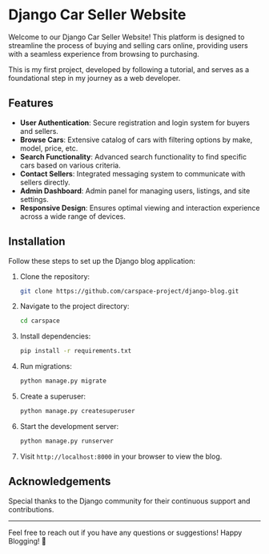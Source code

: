 
# Django Car Seller Website

Welcome to our Django Car Seller Website! This platform is designed to streamline the process of buying and selling cars online, providing users with a seamless experience from browsing to purchasing.

This is my first project, developed by following a tutorial, and serves as a foundational step in my journey as a web developer.

## Features

- **User Authentication**: Secure registration and login system for buyers and sellers.
- **Browse Cars**: Extensive catalog of cars with filtering options by make, model, price, etc.
- **Search Functionality**: Advanced search functionality to find specific cars based on various criteria.
- **Contact Sellers**: Integrated messaging system to communicate with sellers directly.
- **Admin Dashboard**: Admin panel for managing users, listings, and site settings.
- **Responsive Design**: Ensures optimal viewing and interaction experience across a wide range of devices.
## Installation

Follow these steps to set up the Django blog application:

1. Clone the repository:

   ```bash
   git clone https://github.com/carspace-project/django-blog.git
   ```

2. Navigate to the project directory:

   ```bash
   cd carspace
   ```

3. Install dependencies:

   ```bash
   pip install -r requirements.txt
   ```

4. Run migrations:

   ```bash
   python manage.py migrate
   ```

5. Create a superuser:

   ```bash
   python manage.py createsuperuser
   ```

6. Start the development server:

   ```bash
   python manage.py runserver
   ```

7. Visit `http://localhost:8000` in your browser to view the blog.





## Acknowledgements

Special thanks to the Django community for their continuous support and contributions.

---

Feel free to reach out if you have any questions or suggestions! Happy Blogging! 📝

